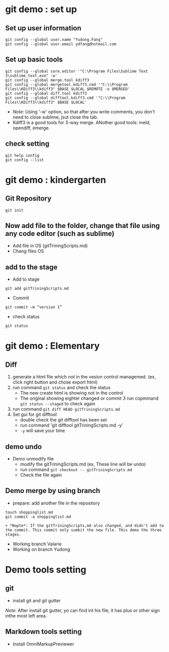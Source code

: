 # git demo : set up

## Set up user information

```
git config --global user.name "Yudong.Fang"
git config --global user.email ydfang@hotmail.com
```

## Set up basic tools

```
git config --global core.editor '"C:\Program Files\Sublime Text 3\sublime_text.exe" -w'
git config --global merge.tool kdiff3
git config --global mergetool.kdiff3.cmd '"C:\\Program Files\\KDiff3\\kdiff3" $BASE $LOCAL $REMOTE -o $MERGED'
git config --global diff.tool kdiff3
git config --global difftool.kdiff3.cmd '"C:\\Program Files\\KDiff3\\kdiff3" $BASE $LOCAL'
```
- *Note*: Using '-w' option, so that after you write comments, you don't need to close sublime, jsut close the tab.
- Kdiff3 is a good tools for 3-way merge. ANother good tools: meld, opendiff, emerge.

## check setting
```shell
git help config
git config --list
```

# git demo : kindergarten
## Git Repository
```
git init
```

## Now add file to the folder, change that file using any code editor (such as sublime)
- Add file in OS (gitTriningScripts.md)
- Chang files OS

## add to the stage
- Add to stage
```
git add gitTriningScripts.md
```

- Commit
```
git commit –m “version 1”
```

- check status
```
git status
```

# git demo : Elementary
## Diff
1. generate a html file which not in the vesion control managemed. (ex, click right button and chose export html)
2. run command `git status` and check the status
    - The new create html is showing not in the control
    - The original showing eighter changed or commit
3 run copmmand `git status --staged` to check again
4. run command `git diff HEAD gitTriningScripts.md`
5. Set gui for git difftool
    - double check the git difftool has been set
    - run command 'git difftool gitTriningScripts.md -y'
    - `-y` will save your time

## demo undo
- Demo unmodify file
    + modify the gitTriningScripts.md (ex, These line will be undo)
    + run command `git checkout -- gitTriningScripts.md`
    + Check the file again

## Demo merge by using branch
- prepare: add another file in the repository 
```
touch shoppinglist.md
git commit -a shoppinglist.md
```
    + *Nopte*: If the gitTriningScripts,md also changed, and didn't add to the commit. This commit only sumbit the new file. THis demo the three stages.

- Working branch Valarie
- Working on branch Yudong


# Demo tools setting
## git
- install git and git gutter

*Note*: After install git gutter, yo can find int his file, it has plus or other sign inthe most left area.


## Markdown tools setting
- Install OmniMarkupPreviewer
